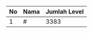 | No | Nama            | Jumlah Level |
|----|-----------------|--------------|
| 1  | #    |    3383        |
